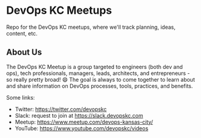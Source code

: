 # DevOps KC Meetups

Repo for the DevOps KC meetups, where we'll track planning, ideas, content, etc.

## About Us

The DevOps KC Meetup is a group targeted to engineers (both dev and ops), tech professionals, managers, leads, architects, and entrepreneurs - so really pretty broad! 😄 The goal is always to come together to learn about and share information on DevOps processes, tools, practices, and benefits.

Some links:
- Twitter: https://twitter.com/devopskc
- Slack: request to join at https://slack.devopskc.com
- Meetup: https://www.meetup.com/devops-kansas-city/
- YouTube: https://www.youtube.com/devopskc/videos

